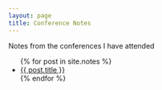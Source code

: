 ```yaml
---
layout: page
title: Conference Notes
---
```


Notes from the conferences I have attended

<ul>
  {% for post in site.notes %}
    <li>
      <a href="{{ post.url }}">{{ post.title }}</a>
    </li>
  {% endfor %}
</ul>